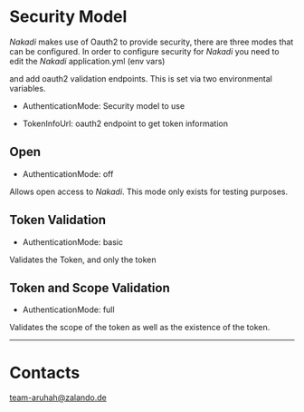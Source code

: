 # Security Model


*Nakadi* makes use of Oauth2 to provide security, there are three modes that can be 
configured. In order to configure security for *Nakadi* you need to edit the *Nakadi* application.yml (env vars)
                                                                                      
and add oauth2
 validation endpoints. This is set via two environmental variables.
 
 * AuthenticationMode: Security model to use 
 
 * TokenInfoUrl: oauth2 endpoint to get token information

## Open

* AuthenticationMode: off


Allows open access to *Nakadi*. This mode only exists for testing purposes.

## Token Validation

* AuthenticationMode: basic

Validates the Token, and only the token

## Token and Scope Validation

* AuthenticationMode: full

Validates the scope of the token as well as the existence of the token. 

***
# Contacts 
<team-aruhah@zalando.de>
